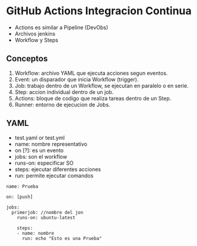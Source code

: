 # GitHub Actions Integracion Continua

* Actions es similar a Pipeline (DevObs)
* Archivos jenkins
* Workflow y Steps

## Conceptos
1. Workflow: archivo YAML que ejecuta acciones segun eventos.
2. Event: un disparador que inicia Workflow (trigger).
3. Job: trabajo dentro de un Workflow, se ejecutan en paralelo o en serie.
4. Step: accion individual dentro de un job.
5. Actions: bloque de codigo que realiza tareas dentro de un Step.
6. Runner: entorno de ejecucion de Jobs.

## YAML
* test.yaml or test.yml
* name: nombre representativo
* on [?]: es un evento
* jobs: son el workflow
* runs-on: especificar SO
* steps: ejecutar diferentes acciones
* run: permite ejecutar comandos
```
name: Prueba

on: [push]

jobs: 
  primerjob: //nombre del jon
    runs-on: ubuntu-latest

    steps:
    - name: nombre
      run: echo "Esto es una Prueba"
```

